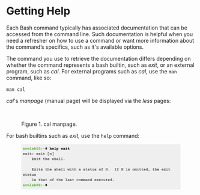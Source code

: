 # Getting Help

Each Bash command typically has associated documentation that can be accessed from the command line. Such documentation is helpful when you need a refresher on how to use a command or want more information about the command’s specifics, such as it's available options. &#x20;

The command you use to retrieve the documentation differs depending on whether the command represents a bash builtin, such as _exit_, or an external program, such as _cal_. For external programs such as _cal_, use the `man` command, like so:&#x20;

```
man cal
```

_cal_'s _manpage_ (manual page) will be displayed via the _less_ pages:

<figure><img src="../.gitbook/assets/Screenshot 2024-03-19 at 3.54.12 PM.png" alt="" width="375"><figcaption><p>Figure 1. cal manpage.</p></figcaption></figure>

For bash builtins such as _exit_, use the `help` command:&#x20;

<figure><img src="../.gitbook/assets/Screenshot 2023-04-25 at 2.04.36 PM.png" alt=""><figcaption></figcaption></figure>
